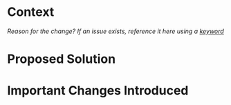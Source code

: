 # Context

_Reason for the change? If an issue exists, reference it here using a [keyword](https://docs.github.com/en/github/managing-your-work-on-github/linking-a-pull-request-to-an-issue#linking-a-pull-request-to-an-issue-using-a-keyword)_

# Proposed Solution


# Important Changes Introduced


